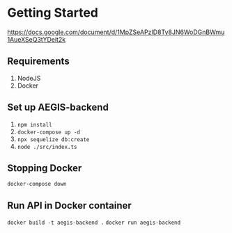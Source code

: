 # Getting Started
https://docs.google.com/document/d/1MpZSeAPzID8Ty8JN6WoDGnBWmu1AueXSeQ3tYDeit2k

## Requirements
1. NodeJS
2. Docker 

## Set up AEGIS-backend
1. `npm install`
2. `docker-compose up -d`
3. `npx sequelize db:create`
4. `node ./src/index.ts`

## Stopping Docker

`docker-compose down`
## Run API in Docker container

`docker build -t aegis-backend .`
`docker run aegis-backend`